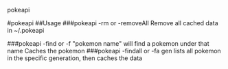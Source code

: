 pokeapi

#pokeapi
##Usage
###pokeapi -rm or -removeAll 
Remove all cached data in ~/.pokeapi

###pokeapi -find or -f "pokemon name"
will find a pokemon under that name
Caches the pokemon 
###pokeapi -findall or -fa gen
lists all pokemon in the specific generation, then
caches the data
